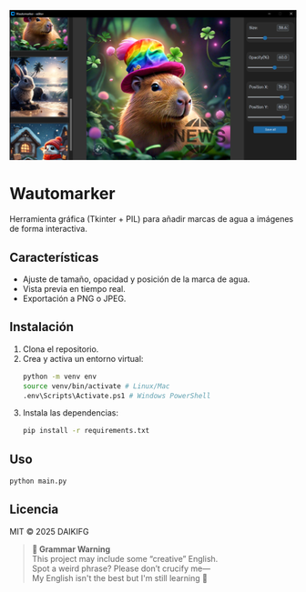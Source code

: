 
![Vista previa del editor](assets/images/screenshot-1.png "Vista previa del editor")
# Wautomarker
Herramienta gráfica (Tkinter + PIL) para añadir marcas de agua a imágenes de forma interactiva.

## Características
- Ajuste de tamaño, opacidad y posición de la marca de agua.
- Vista previa en tiempo real.
- Exportación a PNG o JPEG.

## Instalación

1. Clona el repositorio.
2. Crea y activa un entorno virtual:
    ```bash
    python -m venv env
    source venv/bin/activate # Linux/Mac
    .env\Scripts\Activate.ps1 # Windows PowerShell
    ```
3. Instala las dependencias:
    ```bash
    pip install -r requirements.txt
    ```
## Uso
```bash
python main.py
```
## Licencia
MIT © 2025 DAIKIFG

> **🚧 Grammar Warning**  
> This project may include some “creative” English.  
> Spot a weird phrase? Please don’t crucify me—  
> My English isn't the best but I'm still learning 💪
